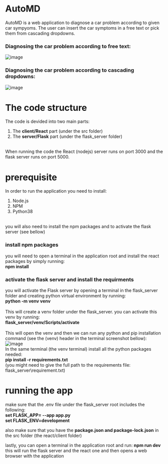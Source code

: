 # AutoMD

AutoMD is a web application to diagnose a car problem according to given car sympyoms.
The user can insert the car symptoms in a free text or pick them from cascading dropdowns.

### Diagnosing the car problem according to free text:
![image](https://user-images.githubusercontent.com/99175298/214261401-54df7e4c-0b29-4a15-a8ca-8d907d1c3e2b.png)

### Diagnosing the car problem according to cascading dropdowns:
![image](https://user-images.githubusercontent.com/99175298/214261511-884c3542-7f10-4054-9266-f7e404988a16.png)

# The code structure
The code is devided into two main parts: 
1. The **client/React** part (under the src folder) 
2. The **server/Flask** part (under the flask_server folder)
<br/>
When running the code the React (nodejs) server runs on port 3000 and the flask server runs on port 5000.

# prerequisite 
In order to run the application you need to install:
1. Node.js
2. NPM
3. Python38
<br/>
you will also need to install the npm packages and to activate the flask server (see bellow) 

### install npm packages 
you will need to open a terminal in the application root and install the react packages by simply running: <br/>
**npm install**

### activate the flask server and install the requirments 
you will activate the Flask server by opening a terminal in the flask_server folder and creating python virtual environment by running: <br/>
**python -m venv venv**  <br/>
 <br/>
This will create a venv folder under the flask_server. you can activate this venv by running:  <br/>
**flask_server/venv/Scripts/activate**  <br/>
 <br/>
This will open the venv and then we can run any python and pip installation command (see the (venv) header in the terminal screenshot bellow):
![image](https://user-images.githubusercontent.com/99175298/214264559-28b9697a-ae11-4387-8ad3-d3884f84aa69.png)
 <br/>
In the same terminal (the venv terminal) install all the python packages needed:  <br/>
**pip install -r requirements.txt**  <br/> (you might need to give the full path to the requirements file: flask_server\requirement.txt)

# running the app
make sure that the .env file under the flask_server root includes the following: <br/>
**set FLASK_APP= --app app.py** <br/>
**set FLASK_ENV=development** <br/>

also make sure that you have the **package.json and package-lock.json** in the src folder (the react/client folder)

lastly, you can open a terminal in the application root and run: 
**npm run dev**
this will run the flask server and the react one and then opens a web browser with the application 

